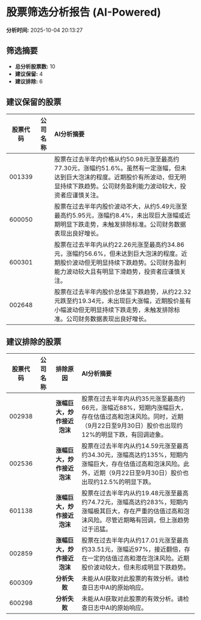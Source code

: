 # 股票筛选分析报告 (AI-Powered)

**分析时间:** 2025-10-04 20:13:27

## 筛选摘要

- **总分析股票数:** 10
- **建议保留:** 4
- **建议排除:** 6

## 建议保留的股票

| 股票代码 | 公司名称 | AI分析摘要 |
|:---:|:---:|:---|
| 001339 |  | 股票在过去半年内价格从约50.98元涨至最高约77.30元，涨幅约51.6%。虽然有一定涨幅，但未达到巨大泡沫的程度。近期股价有所波动，但无明显持续下跌趋势。公司财务盈利能力波动较大，投资者应谨慎关注。 |
| 600050 |  | 股票在过去半年内股价波动不大，从约5.49元涨至最高约5.95元，涨幅约8.4%，未出现巨大涨幅或近期明显下跌走势，未触发排除标准。公司财务数据表现出良好增长。 |
| 600301 |  | 股票在过去半年内从约22.26元涨至最高约34.86元，涨幅约56.6%，但未达到巨大泡沫的程度。近期股价波动但无明显持续下跌趋势。公司财务盈利能力波动较大且有明显下滑趋势，投资者应谨慎关注。 |
| 002648 |  | 股票在过去半年内股价总体呈下跌趋势，从约22.32元跌至约19.34元，未出现巨大涨幅，近期股价虽有小幅波动但无明显持续下跌走势，未触发排除标准。公司财务数据表现出良好增长。 |

## 建议排除的股票

| 股票代码 | 公司名称 | 排除原因 | AI分析摘要 |
|:---:|:---:|:---:|:---|
| 002938 |  | **涨幅巨大，炒作接近泡沫** | 股票在过去半年内从约35元涨至最高约66元，涨幅近88%，短期内涨幅巨大，存在估值过高和泡沫风险。同时，近期（9月22日至9月30日）股价也出现约12%的明显下跌，有回调迹象。 |
| 002536 |  | **涨幅巨大，炒作接近泡沫** | 股票在过去半年内从约14.59元涨至最高约34.30元，涨幅高达约135%，短期内涨幅巨大，存在估值过高和泡沫风险。此外，近期（9月22日至9月30日）股价也出现约12.5%的明显下跌。 |
| 601138 |  | **涨幅巨大，炒作接近泡沫** | 股票在过去半年内从约19.48元涨至最高约74.72元，涨幅高达约283%，短期内涨幅极其巨大，存在严重的估值过高和泡沫风险。尽管近期略有回调，但上涨趋势过于迅猛。 |
| 002859 |  | **涨幅巨大，炒作接近泡沫** | 股票在过去半年内从约17.01元涨至最高约33.51元，涨幅近97%，接近翻倍，存在一定的估值过高和潜在泡沫风险。近期股价波动较大，但未形成明显下跌趋势。 |
| 600309 |  | **分析失败** | 未能从AI获取对此股票的有效分析。请检查日志中AI的原始响应。 |
| 600298 |  | **分析失败** | 未能从AI获取对此股票的有效分析。请检查日志中AI的原始响应。 |
